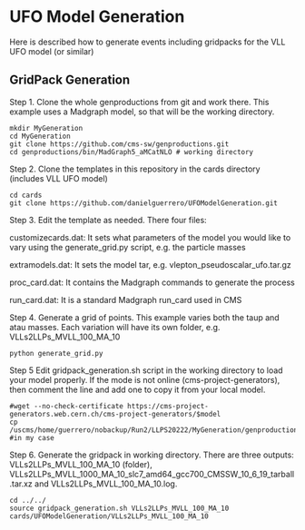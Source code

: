 # UFO Model Generation

Here is described how to generate events including gridpacks for the VLL UFO model (or similar)

## GridPack Generation

Step 1. Clone the whole genproductions from git and work there. This example uses a Madgraph model, so that will be the working directory.
```
mkdir MyGeneration
cd MyGeneration
git clone https://github.com/cms-sw/genproductions.git
cd genproductions/bin/MadGraph5_aMCatNLO # working directory
```

Step 2. Clone the templates in this repository in the cards directory (includes VLL UFO model)
```
cd cards
git clone https://github.com/danielguerrero/UFOModelGeneration.git
```

Step 3. Edit the template as needed. There four files:

customizecards.dat: It sets what parameters of the model you would like to vary using the generate_grid.py script, e.g. the particle masses

extramodels.dat: It sets the model tar, e.g. vlepton_pseudoscalar_ufo.tar.gz

proc_card.dat: It contains the Madgraph commands to generate the process

run_card.dat: It is a standard Madgraph run_card used in CMS

Step 4. Generate a grid of points. This example varies both the taup and atau masses. Each variation will have its own folder, e.g. VLLs2LLPs_MVLL_100_MA_10

```
python generate_grid.py
```

Step 5 Edit gridpack_generation.sh script in the working directory to load your model properly. If the mode is not online (cms-project-generators), then comment the line and add one to copy it from your local model.
```
#wget --no-check-certificate https://cms-project-generators.web.cern.ch/cms-project-generators/$model
cp /uscms/home/guerrero/nobackup/Run2/LLPS20222/MyGeneration/genproductions/bin/MadGraph5_aMCatNLO/cards/UFOModelGeneration/$model #in my case
```

Step 6. Generate the gridpack in working directory. There are three outputs: VLLs2LLPs_MVLL_100_MA_10 (folder), VLLs2LLPs_MVLL_1000_MA_10_slc7_amd64_gcc700_CMSSW_10_6_19_tarball.tar.xz and VLLs2LLPs_MVLL_100_MA_10.log.
```
cd ../../
source gridpack_generation.sh VLLs2LLPs_MVLL_100_MA_10 cards/UFOModelGeneration/VLLs2LLPs_MVLL_100_MA_10
```

